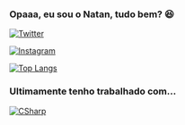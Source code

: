 ### Opaaa, eu sou o Natan, tudo bem? 😆




[![Twitter](https://img.shields.io/badge/Twitter-1DA1F2?style=for-the-badge&logo=twitter&logoColor=white)](https://twitter.com/leanataneto)

[![Instagram](https://img.shields.io/badge/Instagram-E4405F?style=for-the-badge&logo=instagram&logoColor=white)](https://www.instagram.com/leanataneto/)

[![Top Langs](https://github-readme-stats.vercel.app/api/top-langs/?username=DevNataneto&langs_count=8)](https://github.com/DevNataneto/github-readme-stats)




### Ultimamente tenho trabalhado com...


[![CSharp](https://img.shields.io/badge/C%23-239120?style=for-the-badge&logo=c-sharp&logoColor=white
)](https://www.instagram.com/leanataneto/)
